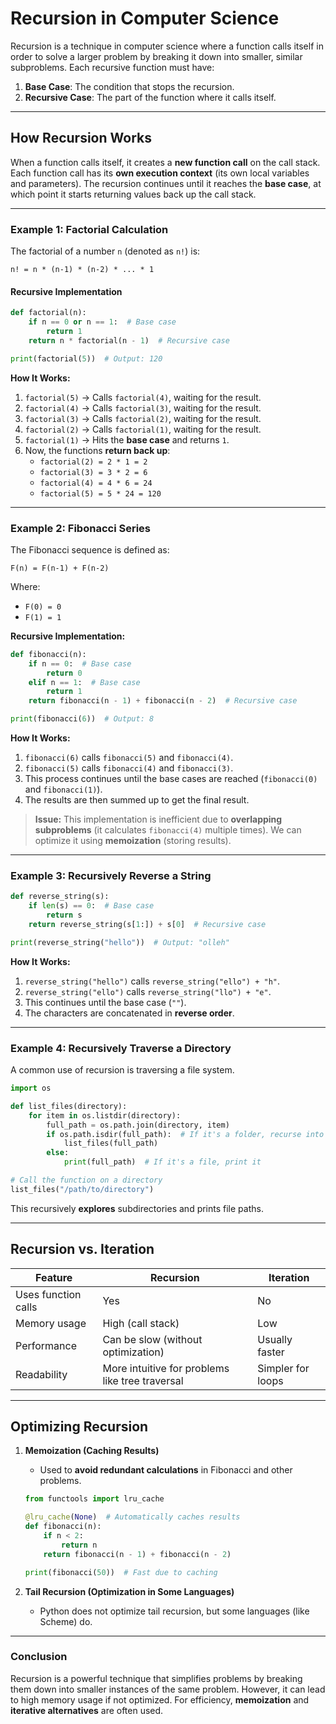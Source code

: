# **Recursion in Computer Science**

Recursion is a technique in computer science where a function calls itself in order to solve a larger problem by breaking it down into smaller, similar subproblems. Each recursive function must have:

1. **Base Case**: The condition that stops the recursion.
2. **Recursive Case**: The part of the function where it calls itself.

---

## **How Recursion Works**

When a function calls itself, it creates a **new function call** on the call stack. Each function call has its **own execution context** (its own local variables and parameters). The recursion continues until it reaches the **base case**, at which point it starts returning values back up the call stack.

---

### **Example 1: Factorial Calculation**

The factorial of a number `n` (denoted as `n!`) is:

```plaintext
n! = n * (n-1) * (n-2) * ... * 1
```

#### **Recursive Implementation**

```python
def factorial(n):
    if n == 0 or n == 1:  # Base case
        return 1
    return n * factorial(n - 1)  # Recursive case

print(factorial(5))  # Output: 120
```

**How It Works:**

1. `factorial(5)` → Calls `factorial(4)`, waiting for the result.
2. `factorial(4)` → Calls `factorial(3)`, waiting for the result.
3. `factorial(3)` → Calls `factorial(2)`, waiting for the result.
4. `factorial(2)` → Calls `factorial(1)`, waiting for the result.
5. `factorial(1)` → Hits the **base case** and returns `1`.
6. Now, the functions **return back up**:
   - `factorial(2) = 2 * 1 = 2`
   - `factorial(3) = 3 * 2 = 6`
   - `factorial(4) = 4 * 6 = 24`
   - `factorial(5) = 5 * 24 = 120`

---

### **Example 2: Fibonacci Series**

The Fibonacci sequence is defined as:

```plaintext
F(n) = F(n-1) + F(n-2)
```

Where:

- `F(0) = 0`
- `F(1) = 1`

**Recursive Implementation:**

```python
def fibonacci(n):
    if n == 0:  # Base case
        return 0
    elif n == 1:  # Base case
        return 1
    return fibonacci(n - 1) + fibonacci(n - 2)  # Recursive case

print(fibonacci(6))  # Output: 8
```

**How It Works:**

1. `fibonacci(6)` calls `fibonacci(5)` and `fibonacci(4)`.
2. `fibonacci(5)` calls `fibonacci(4)` and `fibonacci(3)`.
3. This process continues until the base cases are reached (`fibonacci(0)` and `fibonacci(1)`).
4. The results are then summed up to get the final result.

> **Issue:** This implementation is inefficient due to **overlapping subproblems** (it calculates `fibonacci(4)` multiple times). We can optimize it using **memoization** (storing results).

---

### **Example 3: Recursively Reverse a String**

```python
def reverse_string(s):
    if len(s) == 0:  # Base case
        return s
    return reverse_string(s[1:]) + s[0]  # Recursive case

print(reverse_string("hello"))  # Output: "olleh"
```

**How It Works:**

1. `reverse_string("hello")` calls `reverse_string("ello") + "h"`.
2. `reverse_string("ello")` calls `reverse_string("llo") + "e"`.
3. This continues until the base case (`""`).
4. The characters are concatenated in **reverse order**.

---

### **Example 4: Recursively Traverse a Directory**

A common use of recursion is traversing a file system.

```python
import os

def list_files(directory):
    for item in os.listdir(directory):
        full_path = os.path.join(directory, item)
        if os.path.isdir(full_path):  # If it's a folder, recurse into it
            list_files(full_path)
        else:
            print(full_path)  # If it's a file, print it

# Call the function on a directory
list_files("/path/to/directory")
```

This recursively **explores** subdirectories and prints file paths.

---

## **Recursion vs. Iteration**

| Feature             | Recursion                                       | Iteration         |
|---------------------|-------------------------------------------------|-------------------|
| Uses function calls | Yes                                             | No                |
| Memory usage        | High (call stack)                               | Low               |
| Performance         | Can be slow (without optimization)              | Usually faster    |
| Readability         | More intuitive for problems like tree traversal | Simpler for loops |

---

## **Optimizing Recursion**

1. **Memoization (Caching Results)**
   - Used to **avoid redundant calculations** in Fibonacci and other problems.

   ```python
   from functools import lru_cache

   @lru_cache(None)  # Automatically caches results
   def fibonacci(n):
       if n < 2:
           return n
       return fibonacci(n - 1) + fibonacci(n - 2)

   print(fibonacci(50))  # Fast due to caching
   ```

2. **Tail Recursion (Optimization in Some Languages)**
   - Python does not optimize tail recursion, but some languages (like Scheme) do.

---

### **Conclusion**

Recursion is a powerful technique that simplifies problems by breaking them down into smaller instances of the same problem. However, it can lead to high memory usage if not optimized. For efficiency, **memoization** and **iterative alternatives** are often used.
